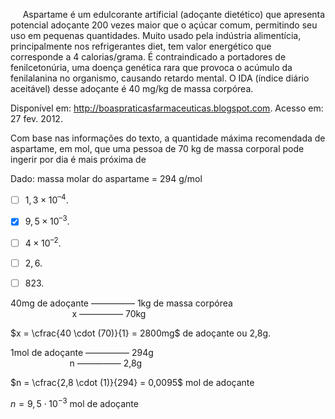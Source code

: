

     Aspartame é um edulcorante artificial (adoçante dietético) que apresenta potencial adoçante 200 vezes maior que o açúcar comum, permitindo seu uso em pequenas quantidades. Muito usado pela indústria alimentícia, principalmente nos refrigerantes diet, tem valor energético que corresponde a 4 calorias/grama. É contraindicado a portadores de fenilcetonúria, uma doença genética rara que provoca o acúmulo da fenilalanina no organismo, causando retardo mental. O IDA (índice diário aceitável) desse adoçante é 40 mg/kg de massa corpórea.

Disponível em: http://boaspraticasfarmaceuticas.blogspot.com. Acesso em: 27 fev. 2012.

Com base nas informações do texto, a quantidade máxima recomendada de aspartame, em mol, que uma pessoa de 70 kg de massa corporal pode ingerir por dia é mais próxima de

Dado: massa molar do aspartame = 294 g/mol



- [ ] $1,3 × 10^{–4}.$
- [x] $9,5 × 10^{–3}.$
- [ ] $4 × 10^{–2}.$
- [ ] $2,6.$
- [ ] $823.$


40mg de adoçante ————— 1kg de massa corpórea\
                         x ————— 70kg

$x = \cfrac{40 \cdot (70)}{1} = 2800mg$ de adoçante ou 2,8g.

1mol de adoçante ————— 294g\
                        n ————— 2,8g

$n = \cfrac{2,8 \cdot (1)}{294} = 0,0095$ mol de adoçante

$n = 9,5 \cdot 10^{-3}$ mol de adoçante

        